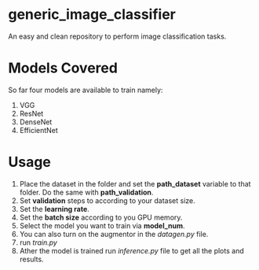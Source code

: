 # generic_image_classifier
An easy and clean repository to perform image classification tasks.

# Models Covered
So far four models are available to train namely:
1) VGG
2) ResNet
3) DenseNet
4) EfficientNet

# Usage
1) Place the dataset in the folder and set the **path_dataset** variable to that folder. Do the same with **path_validation**.
2) Set **validation** steps to according to your dataset size.
3) Set the **learning rate**.
4) Set the **batch size** according to you GPU memory.
5) Select the model you want to train via **model_num**.
6) You can also turn on the augmentor in the *datagen.py* file.
7) run *train.py*
8) Ather the model is trained run *inference.py* file to get all the plots and results.
